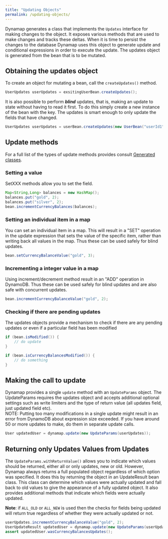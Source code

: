 ```yaml
---
title: "Updating Objects"
permalink: /updating-objects/
---
```


Dynamap generates a class that implements the `Updates` interface for making changes to the object. It exposes various methods that are used to make changes and tracks these deltas.
When it is time to persist the changes to the database Dynamap uses this object to generate update and conditional expressions in order to execute the update.
The updates object is generated from the bean that is to be mutated. 

## Obtaining the updates object

To create an object for mutating a bean, call the `createUpdates()` method.

```java
UserUpdates userUpdates = exsitingUserBean.createUpdates();
```

It is also possible to perform ***blind*** updates, that is, making an update to state without having to read it first. To do this simply create a new instance of the bean with the key.
The updates is smart enough to only update the fields that have changed.

```java
UserUpdates userUpdates = userBean.createUpdates(new UserBean("userId1"));
```

## Update methods

For a full list of the types of update methods provides consult [Generated classes](/generated-classes/).

### Setting a value

SetXXX methods allow you to set the field.

```java
Map<String,Long> balances = new HashMap();
balances.put("gold", 2);
balances.put("silver", 2);
bean.incrementCurrencyBalances(balances);
```

### Setting an individual item in a map

You can set an individual item in a map. This will result in a "SET" operation in the update expression that sets the value of the specific item, rather than writing back all values in the map.
Thus these can be used safely for blind updates.

```java
bean.setCurrencyBalanceValue("gold", 3);
```


### Incrementing a integer value in a map

Using increment/decrement method result in an "ADD" operation in DynamoDB. Thus these can be used safely for blind updates and are also safe with concurrent updates.

```java
bean.incrementCurrencyBalanceValue("gold", 2);
```

### Checking if there are pending updates

The updates objects provide a mechanism to check if there are any pending updates or even if a particular field has been modified

```java
if (bean.isModified()) {
    // do update
} 

if (bean.isCurrencyBalancesModified()) {
    // do something
}
```

## Making the call to update

Dynamap provides a single `update` method with an `UpdateParams` object. The UpdateParams requires the updates object and accepts additional optional settings such as write limiters and the type of return value (all updates field, just updated field etc).  
NOTE: Putting too many modifications in a single update might result in an error from DynamoDB about expression size exceeded. If you have around 50 or more updates to make, do them in separate update calls.  

```java
User updatedUser = dynamap.update(new UpdateParams(userUpdates));
```

## Returning only Updates Values from Updates

The `UpdateParams.withReturnValue()` allows you to indicate which values should be returned, either all or only updates, new or old.
However, Dynamap always returns a full populated object regardless of which option was specified. It does this by returning the object in an UpdateResult bean class. This class can determine which values were actually updated and fall back to old values to give the appearance of a fully updated object.
It also provides additional methods that indicate which fields were actually updated.

**Note**: if `ALL_OLD` or `ALL_NEW` is used then the checks for fields being updated will return true regardless of whether they were actually updated or not.

```java
userUpdates.incrementCurrencyBalanceValue("gold", 2);
UserUpdateResult updatedUser = dynamap.update(new UpdateParams(userUpdates).withReturnValue(DynamapReturnValue.UPDATED_NEW));
assert updatedUser.wasCurrencyBalancesUpdates();
```
